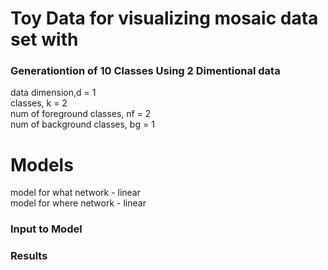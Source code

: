 # Toy Data for visualizing mosaic data set with 


### Generationtion of 10 Classes Using 2 Dimentional data  
  data dimension,d = 1    
  classes, k = 2  
  num of foreground classes, nf = 2   
  num of background classes, bg = 1   

# Models
model for what network - linear   
model for where network - linear    

### Input to Model

### Results 


